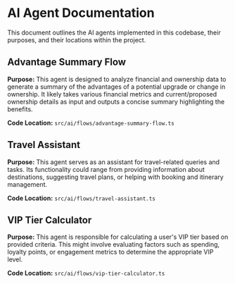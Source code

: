 # AI Agent Documentation

This document outlines the AI agents implemented in this codebase, their purposes, and their locations within the project.

## Advantage Summary Flow

**Purpose:** This agent is designed to analyze financial and ownership data to generate a summary of the advantages of a potential upgrade or change in ownership. It likely takes various financial metrics and current/proposed ownership details as input and outputs a concise summary highlighting the benefits.

**Code Location:** `src/ai/flows/advantage-summary-flow.ts`

## Travel Assistant

**Purpose:** This agent serves as an assistant for travel-related queries and tasks. Its functionality could range from providing information about destinations, suggesting travel plans, or helping with booking and itinerary management.

**Code Location:** `src/ai/flows/travel-assistant.ts`

## VIP Tier Calculator

**Purpose:** This agent is responsible for calculating a user's VIP tier based on provided criteria. This might involve evaluating factors such as spending, loyalty points, or engagement metrics to determine the appropriate VIP level.

**Code Location:** `src/ai/flows/vip-tier-calculator.ts`